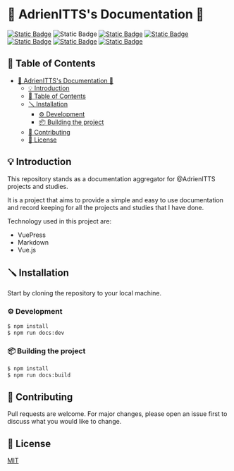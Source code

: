 # 💼 AdrienITTS's Documentation 💼

[![Static Badge](https://img.shields.io/badge/license-MIT-green)](LICENSE)
![Static Badge](https://img.shields.io/badge/version-0.0.1-orange)
[![Static Badge](https://img.shields.io/badge/node-v20.11.1-blue)](https://nodejs.org/docs/latest-v20.x/api/index.html)
[![Static Badge](https://img.shields.io/badge/npm-10.2.4-lightblue)](https://docs.npmjs.com/)
[![Static Badge](https://img.shields.io/badge/vuepress-2.0.0-blueviolet)](https://vuepress.vuejs.org/)
[![Static Badge](https://img.shields.io/badge/vue-3.4.0-brightgreen)](https://v3.vuejs.org/)
[![Static Badge](https://img.shields.io/badge/SEMVER-1.0.0-yellow)](https://www.conventionalcommits.org/en/v1.0.0/)

## 📖 Table of Contents
- [💼 AdrienITTS's Documentation 💼](#-adrienittss-documentation-)
    - [💡 Introduction](#-introduction)
    - [📖 Table of Contents](#-table-of-contents)
    - [🪛 Installation](#-installation)
        - [⚙️ Development](#️-development)
        - [📦 Building the project](#-building-the-project)
    - [🤝 Contributing](#-contributing)
    - [📁 License](#-license)

## 💡 Introduction

This repository stands as a documentation aggregator for @AdrienITTS projects and studies. 

It is a project that aims to provide a simple and easy to use documentation and record keeping for all the projects and studies that I have done.

Technology used in this project are:
- VuePress
- Markdown
- Vue.js

## 🪛 Installation

Start by cloning the repository to your local machine.

### ⚙️ Development

```bash
$ npm install
$ npm run docs:dev
```

### 📦 Building the project

```bash
$ npm install
$ npm run docs:build
```

## 🤝 Contributing

Pull requests are welcome. For major changes, please open an issue first
to discuss what you would like to change.

## 📁 License

[MIT](https://choosealicense.com/licenses/mit/)